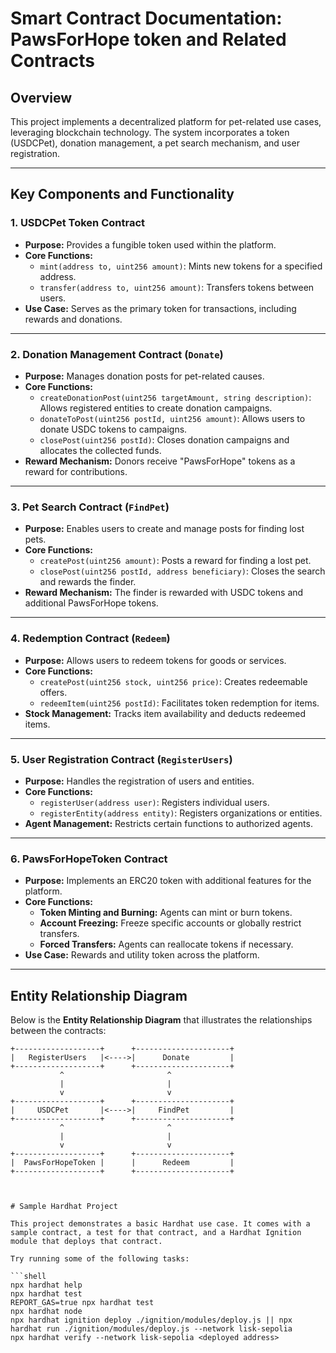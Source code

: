 # Smart Contract Documentation: PawsForHope token and Related Contracts

## Overview
This project implements a decentralized platform for pet-related use cases, leveraging blockchain technology. The system incorporates a token (USDCPet), donation management, a pet search mechanism, and user registration.

---

## Key Components and Functionality

### 1. **USDCPet Token Contract**
- **Purpose:** Provides a fungible token used within the platform.
- **Core Functions:**
  - `mint(address to, uint256 amount)`: Mints new tokens for a specified address.
  - `transfer(address to, uint256 amount)`: Transfers tokens between users.
- **Use Case:** Serves as the primary token for transactions, including rewards and donations.

---

### 2. **Donation Management Contract (`Donate`)**
- **Purpose:** Manages donation posts for pet-related causes.
- **Core Functions:**
  - `createDonationPost(uint256 targetAmount, string description)`: Allows registered entities to create donation campaigns.
  - `donateToPost(uint256 postId, uint256 amount)`: Allows users to donate USDC tokens to campaigns.
  - `closePost(uint256 postId)`: Closes donation campaigns and allocates the collected funds.
- **Reward Mechanism:** Donors receive "PawsForHope" tokens as a reward for contributions.

---

### 3. **Pet Search Contract (`FindPet`)**
- **Purpose:** Enables users to create and manage posts for finding lost pets.
- **Core Functions:**
  - `createPost(uint256 amount)`: Posts a reward for finding a lost pet.
  - `closePost(uint256 postId, address beneficiary)`: Closes the search and rewards the finder.
- **Reward Mechanism:** The finder is rewarded with USDC tokens and additional PawsForHope tokens.

---

### 4. **Redemption Contract (`Redeem`)**
- **Purpose:** Allows users to redeem tokens for goods or services.
- **Core Functions:**
  - `createPost(uint256 stock, uint256 price)`: Creates redeemable offers.
  - `redeemItem(uint256 postId)`: Facilitates token redemption for items.
- **Stock Management:** Tracks item availability and deducts redeemed items.

---

### 5. **User Registration Contract (`RegisterUsers`)**
- **Purpose:** Handles the registration of users and entities.
- **Core Functions:**
  - `registerUser(address user)`: Registers individual users.
  - `registerEntity(address entity)`: Registers organizations or entities.
- **Agent Management:** Restricts certain functions to authorized agents.

---

### 6. **PawsForHopeToken Contract**
- **Purpose:** Implements an ERC20 token with additional features for the platform.
- **Core Functions:**
  - **Token Minting and Burning:** Agents can mint or burn tokens.
  - **Account Freezing:** Freeze specific accounts or globally restrict transfers.
  - **Forced Transfers:** Agents can reallocate tokens if necessary.
- **Use Case:** Rewards and utility token across the platform.

---

## Entity Relationship Diagram

Below is the **Entity Relationship Diagram** that illustrates the relationships between the contracts:

```plaintext
+-------------------+      +---------------------+
|   RegisterUsers   |<---->|      Donate         |
+-------------------+      +---------------------+
           ^                       ^
           |                       |
           v                       v
+-------------------+      +---------------------+
|     USDCPet       |<---->|     FindPet         |
+-------------------+      +---------------------+
           ^                       ^
           |                       |
           v                       v
+-------------------+      +---------------------+
|  PawsForHopeToken |      |      Redeem         |
+-------------------+      +---------------------+



# Sample Hardhat Project

This project demonstrates a basic Hardhat use case. It comes with a sample contract, a test for that contract, and a Hardhat Ignition module that deploys that contract.

Try running some of the following tasks:

```shell
npx hardhat help
npx hardhat test
REPORT_GAS=true npx hardhat test
npx hardhat node
npx hardhat ignition deploy ./ignition/modules/deploy.js || npx hardhat run ./ignition/modules/deploy.js --network lisk-sepolia
npx hardhat verify --network lisk-sepolia <deployed address>

```
